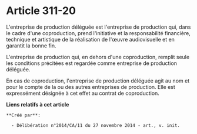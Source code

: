 # Article 311-20

L'entreprise de production déléguée est l'entreprise de production qui, dans le cadre d'une coproduction, prend l'initiative
et la responsabilité financière, technique et artistique de la réalisation de l'œuvre audiovisuelle et en garantit la bonne
fin. 

L'entreprise de production qui, en dehors d'une coproduction, remplit seule les conditions précitées est regardée comme
entreprise de production déléguée. 

En cas de coproduction, l'entreprise de production déléguée agit au nom et pour le compte de la ou des autres entreprises de
production. Elle est expressément désignée à cet effet au contrat de coproduction.

**Liens relatifs à cet article**

	**Créé par**:

	  - Délibération n°2014/CA/11 du 27 novembre 2014 - art., v. init.
